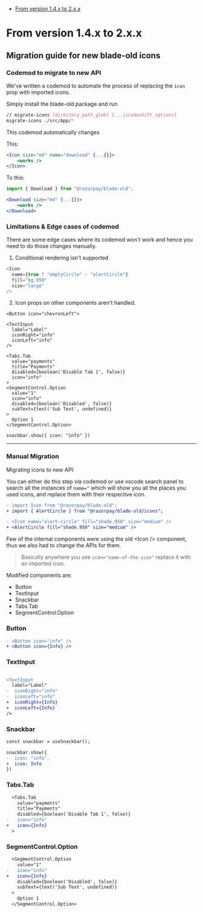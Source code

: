 - [From version 1.4.x to 2.x.x](#from-version-14x-to-2xx)


# From version 1.4.x to 2.x.x

## Migration guide for new blade-old icons

### Codemod to migrate to new API

We've written a codemod to automate the process of replacing the `icon` prop with imported icons. 

Simply install the blade-old package and run

```sh
// migrate-icons [directory_path_glob] [...jscodeshift_options]
migrate-icons ./src/App/*
```

This codemod automatically changes 

This:

```jsx
<Icon size="md" name="download" {...{}}>
    <works />
</Icon>
```

To this:

```jsx
import { Download } from "@razorpay/blade-old";

<Download size="md" {...{}}>
    <works />
</Download>
```

### Limitations & Edge cases of codemod

There are some edge cases where its codemod won't work and hence you need to do those changes manually.

1. Conditional rendering isn't supported 

```ts
<Icon
  name={true ? "emptyCircle" : "alertCircle"}
  fill="bg.950"
  size="large"
/>
```

2. Icon props on other components aren't handled. 

```tsx
<Button icon="chevronLeft">

<TextInput
  label="Label"
  iconRight="info"
  iconLeft="info"
/>

<Tabs.Tab
  value="payments"
  title="Payments"
  disabled={boolean('Disable Tab 1', false)}
  icon="info"
>
<SegmentControl.Option
  value="1"
  icon="info"
  disabled={boolean('Disabled', false)}
  subText={text('Sub Text', undefined)}
>
  Option 1
</SegmentControl.Option>

snackbar.show({ icon: "info" })
```

-------

### Manual Migration

Migrating icons to new API:

You can either do this step via codemod or use vscode search panel to search all the instances of `name="` which will show you all the places you used icons, and replace them with their respective icon.

```diff
- import Icon from "@razorpay/blade-old";
+ import { AlertCircle } from "@razorpay/blade-old/icons";

- <Icon name="alert-circle" fill="shade.950" size="medium" />
+ <AlertCircle fill="shade.950" size="medium" />
```

Few of the internal components were using the old \<Icon /> component, thus we also had to change the APIs for them.

> Basically anywhere you see `icon="name-of-the-icon"` replace it with an imported icon.

Modified components are:

- Button
- TextInput
- Snackbar
- Tabs.Tab
- SegmentControl.Option

### Button

```diff
- <Button icon="info" />
+ <Button icon={Info} />
```

### TextInput

```diff

<TextInput
  label="Label"
-  iconRight="info"
-  iconLeft="info"
+  iconRight={Info}
+  iconLeft={Info}
/>
```

### Snackbar

```diff
const snackbar = useSnackbar();

snackbar.show({ 
-  icon: "info",
+  icon: Info
})
```

### Tabs.Tab

```diff
  <Tabs.Tab
    value="payments"
    title="Payments"
    disabled={boolean('Disable Tab 1', false)}
-   icon="info"
+   icon={Info}
  >
```

### SegmentControl.Option

```diff
  <SegmentControl.Option
    value="1"
-   icon="info"
+   icon={Info}
    disabled={boolean('Disabled', false)}
    subText={text('Sub Text', undefined)}
  >
    Option 1
  </SegmentControl.Option>
```
 

